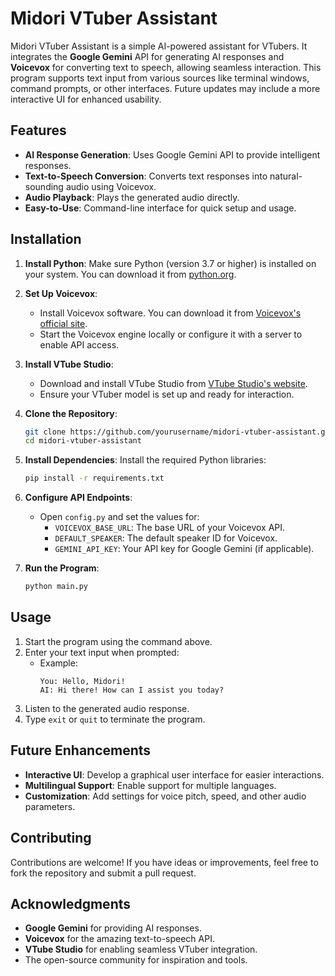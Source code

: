 # Midori VTuber Assistant

Midori VTuber Assistant is a simple AI-powered assistant for VTubers. It integrates the **Google Gemini** API for generating AI responses and **Voicevox** for converting text to speech, allowing seamless interaction. This program supports text input from various sources like terminal windows, command prompts, or other interfaces. Future updates may include a more interactive UI for enhanced usability.

## Features
- **AI Response Generation**: Uses Google Gemini API to provide intelligent responses.
- **Text-to-Speech Conversion**: Converts text responses into natural-sounding audio using Voicevox.
- **Audio Playback**: Plays the generated audio directly.
- **Easy-to-Use**: Command-line interface for quick setup and usage.

## Installation

1. **Install Python**:
   Make sure Python (version 3.7 or higher) is installed on your system. You can download it from [python.org](https://www.python.org/).

2. **Set Up Voicevox**:
   - Install Voicevox software. You can download it from [Voicevox's official site](https://voicevox.hiroshiba.jp/).
   - Start the Voicevox engine locally or configure it with a server to enable API access.

3. **Install VTube Studio**:
   - Download and install VTube Studio from [VTube Studio's website](https://vtubestudio.com/).
   - Ensure your VTuber model is set up and ready for interaction.

4. **Clone the Repository**:
   ```bash
   git clone https://github.com/yourusername/midori-vtuber-assistant.git
   cd midori-vtuber-assistant
   ```

5. **Install Dependencies**:
   Install the required Python libraries:
   ```bash
   pip install -r requirements.txt
   ```

6. **Configure API Endpoints**:
   - Open `config.py` and set the values for:
     - `VOICEVOX_BASE_URL`: The base URL of your Voicevox API.
     - `DEFAULT_SPEAKER`: The default speaker ID for Voicevox.
     - `GEMINI_API_KEY`: Your API key for Google Gemini (if applicable).

7. **Run the Program**:
   ```bash
   python main.py
   ```

## Usage

1. Start the program using the command above.
2. Enter your text input when prompted:
   - Example:
     ```
     You: Hello, Midori!
     AI: Hi there! How can I assist you today?
     ```
3. Listen to the generated audio response.
4. Type `exit` or `quit` to terminate the program.

## Future Enhancements
- **Interactive UI**: Develop a graphical user interface for easier interactions.
- **Multilingual Support**: Enable support for multiple languages.
- **Customization**: Add settings for voice pitch, speed, and other audio parameters.

## Contributing
Contributions are welcome! If you have ideas or improvements, feel free to fork the repository and submit a pull request.

## Acknowledgments
- **Google Gemini** for providing AI responses.
- **Voicevox** for the amazing text-to-speech API.
- **VTube Studio** for enabling seamless VTuber integration.
- The open-source community for inspiration and tools.

